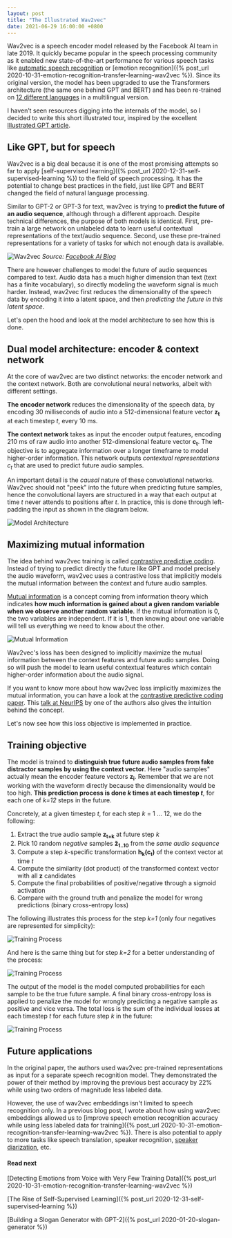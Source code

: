 ```yaml
---
layout: post
title: "The Illustrated Wav2vec"
date: 2021-06-29 16:00:00 +0800
---
```



Wav2vec is a speech encoder model released by the Facebook AI team in late 2019. It quickly became popular in the speech processing community as it enabled new state-of-the-art performance for various speech tasks like [automatic speech recognition](https://ai.facebook.com/blog/wav2vec-state-of-the-art-speech-recognition-through-self-supervision/) or [emotion recognition]({% post_url 2020-10-31-emotion-recognition-transfer-learning-wav2vec %}). Since its original version, the model has been upgraded to use the Transformers architecture (the same one behind GPT and BERT) and has been re-trained on [12 different languages](https://ai.facebook.com/blog/wav2vec-20-learning-the-structure-of-speech-from-raw-audio/) in a multilingual version.

I haven’t seen resources digging into the internals of the model, so I decided to write this short illustrated tour, inspired by the excellent [Illustrated GPT article](https://jalammar.github.io/illustrated-gpt2/).

## Like GPT, but for speech

Wav2vec is a big deal because it is one of the most promising attempts so far to apply [self-supervised learning]({% post_url 2020-12-31-self-supervised-learning %}) to the field of speech processing. It has the potential to change best practices in the field, just like GPT and BERT changed the field of natural language processing.

Similar to GPT-2 or GPT-3 for text, wav2vec is trying to **predict the future of an audio sequence**, although through a different approach. Despite technical differences, the purpose of both models is identical. First, pre-train a large network on unlabeled data to learn useful contextual representations of the text/audio sequence. Second, use these pre-trained representations for a variety of tasks for which not enough data is available.

![Wav2vec](/assets/images/illustrated-wav2vec/wav2vec_waveform.png)
*Source: [Facebook AI Blog](https://ai.facebook.com/blog/wav2vec-state-of-the-art-speech-recognition-through-self-supervision/)*

There are however challenges to model the future of audio sequences compared to text. Audio data has a much higher dimension than text (text has a finite vocabulary), so directly modeling the waveform signal is much harder. Instead, wav2vec first reduces the dimensionality of the speech data by encoding it into a latent space, and then *predicting the future in this latent space*.

Let's open the hood and look at the model architecture to see how this is done.

## Dual model architecture: encoder & context network

At the core of wav2vec are two distinct networks: the encoder network and the context network. Both are convolutional neural networks, albeit with different settings.

**The encoder network** reduces the dimensionality of the speech data, by encoding 30 milliseconds of audio into a 512-dimensional feature vector **z<sub>t</sub>** at each timestep *t*, every 10 ms.


**The context network** takes as input the encoder output features, encoding 210 ms of raw audio into another 512-dimensional feature vector **c<sub>t</sub>**. The objective is to aggregate information over a longer timeframe to model higher-order information. This network outputs *contextual representations c<sub>t</sub>* that are used to predict future audio samples.


An important detail is the *causal* nature of these convolutional networks. Wav2vec should not "peek" into the future when predicting future samples, hence the convolutional layers are structured in a way that each output at time *t* never attends to positions after *t*. In practice, this is done through left-padding the input as shown in the diagram below.

![Model Architecture](/assets/images/illustrated-wav2vec/model_architecture.png)


## Maximizing mutual information

The idea behind wav2vec training is called [contrastive predictive coding](https://arxiv.org/abs/1807.03748). Instead of trying to predict directly the future like GPT and model precisely the audio waveform, wav2vec uses a contrastive loss that implicitly models the mutual information between the context and future audio samples.

[Mutual information](https://en.wikipedia.org/wiki/Mutual_information) is a concept coming from information theory which indicates **how much information is gained about a given random variable when we observe another random variable**. If the mutual information is 0, the two variables are independent. If it is 1, then knowing about one variable will tell us everything we need to know about the other.

![Mutual Information](/assets/images/illustrated-wav2vec/mutual_information.png)


Wav2vec's loss has been designed to implicitly maximize the mutual information between the context features and future audio samples. Doing so will push the model to learn useful contextual features which contain higher-order information about the audio signal.

If you want to know more about how wav2vec loss implicitly maximizes the mutual information, you can have a look at the [contrastive predictive coding paper](https://arxiv.org/abs/1807.03748). This [talk at NeurIPS](https://slideslive.com/38938406/the-infonce-loss-in-selfsupervised-learning) by one of the authors also gives the intuition behind the concept.

Let's now see how this loss objective is implemented in practice.

## Training objective

The model is trained to **distinguish true future audio samples from fake distractor samples by using the context vector**. Here "audio samples" actually mean the encoder feature vectors **z<sub>i</sub>**. Remember that we are not working with the waveform directly because the dimensionality would be too high. **This prediction process is done *k* times at each timestep *t***, for each one of *k=12* steps in the future.

Concretely, at a given timestep *t*, for each step *k* = 1 ... 12, we do the following:

1. Extract the true audio sample **z<sub>t+k</sub>** at future step *k*
2. Pick 10 random *negative* samples **z̃<sub>1..10</sub>** from the *same audio sequence*
3. Compute a step *k*-specific transformation **h<sub>k</sub>(c<sub>t</sub>)** of the context vector at time *t*
4. Compute the similarity (dot product) of the transformed context vector with all **z** candidates
5. Compute the final probabilities of positive/negative through a sigmoid activation
6. Compare with the ground truth and penalize the model for wrong predictions (binary cross-entropy loss)

The following illustrates this process for the step *k=1* (only four negatives are represented for simplicity):

![Training Process](/assets/images/illustrated-wav2vec/predict_future_1.png)

And here is the same thing but for step *k=2* for a better understanding of the process:

![Training Process](/assets/images/illustrated-wav2vec/predict_future_2.png)

The output of the model is the model computed probabilities for each sample to be the true future sample. A final binary cross-entropy loss is applied to penalize the model for wrongly predicting a negative sample as positive and vice versa. The total loss is the sum of the individual losses at each timestep *t* for each future step *k* in the future:

![Training Process](/assets/images/illustrated-wav2vec/wav2vec_loss.png)


## Future applications

In the original paper, the authors used wav2vec pre-trained representations as input for a separate speech recognition model. They demonstrated the power of their method by improving the previous best accuracy by 22% while using two orders of magnitude less labeled data.

However, the use of wav2vec embeddings isn't limited to speech recognition only. In a previous blog post, I wrote about how using wav2vec embeddings allowed us to [improve speech emotion recognition accuracy while using less labeled data for training]({% post_url 2020-10-31-emotion-recognition-transfer-learning-wav2vec %}). There is also potential to apply to more tasks like speech translation, speaker recognition, [speaker diarization](https://en.wikipedia.org/wiki/Speaker_diarisation), etc.


#### Read next

[Detecting Emotions from Voice with Very Few Training Data]({% post_url 2020-10-31-emotion-recognition-transfer-learning-wav2vec %})

[The Rise of Self-Supervised Learning]({% post_url 2020-12-31-self-supervised-learning %})

[Building a Slogan Generator with GPT-2]({% post_url 2020-01-20-slogan-generator %})

